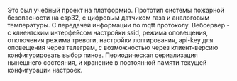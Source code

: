 Это был учебный проект на платформио.
Прототип системы пожарной безопасности на esp32, с цифровым датчиком газа и аналоговым температуры.
С передачей информации по mqtt протоколу. Вебсервер - с клиентским интерфейсом настройки ssid, режима оповещения, отключения режима тревоги, настройки логгирования, api-key для оповещения через телеграм, с возможностью через клиент-версию конфигурировать
выбор пинов. Периодическая сериализация нынешнего состояния, и хранение в постоянной памяти текущей конфигурации настроек.
